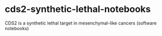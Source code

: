 # cds2-synthetic-lethal-notebooks
CDS2 is a synthetic lethal target in mesenchymal-like cancers (software notebooks)
